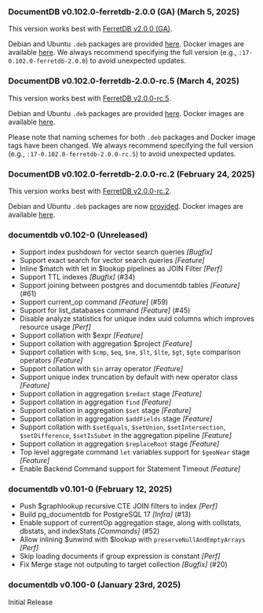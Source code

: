### DocumentDB v0.102.0-ferretdb-2.0.0 (GA) (March 5, 2025) ###

This version works best with [FerretDB v2.0.0 (GA)](https://github.com/FerretDB/FerretDB/releases/tag/v2.0.0).

Debian and Ubuntu `.deb` packages are provided [here](https://github.com/FerretDB/documentdb/releases/tag/v0.102.0-ferretdb-2.0.0).
Docker images are available [here](https://github.com/FerretDB/documentdb/pkgs/container/postgres-documentdb).
We always recommend specifying the full version (e.g., `:17-0.102.0-ferretdb-2.0.0`) to avoid unexpected updates.

### DocumentDB v0.102.0-ferretdb-2.0.0-rc.5 (March 4, 2025) ###

This version works best with [FerretDB v2.0.0-rc.5](https://github.com/FerretDB/FerretDB/releases/tag/v2.0.0-rc.5).

Debian and Ubuntu `.deb` packages are provided [here](https://github.com/FerretDB/documentdb/releases/tag/v0.102.0-ferretdb-2.0.0-rc.5).
Docker images are available [here](https://github.com/FerretDB/documentdb/pkgs/container/postgres-documentdb).

Please note that naming schemes for both `.deb` packages and Docker image tags have been changed.
We always recommend specifying the full version (e.g., `:17-0.102.0-ferretdb-2.0.0-rc.5`) to avoid unexpected updates.

### DocumentDB v0.102.0-ferretdb-2.0.0-rc.2 (February 24, 2025) ###

This version works best with [FerretDB v2.0.0-rc.2](https://github.com/FerretDB/FerretDB/releases/tag/v2.0.0-rc.2).

Debian and Ubuntu `.deb` packages are now [provided](https://github.com/FerretDB/documentdb/releases/tag/v0.102.0-ferretdb-2.0.0-rc.2).
Docker images are available [here](https://github.com/FerretDB/FerretDB/pkgs/container/postgres-documentdb).

### documentdb v0.102-0 (Unreleased) ###
* Support index pushdown for vector search queries *[Bugfix]*
* Support exact search for vector search queries *[Feature]*
* Inline $match with let in $lookup pipelines as JOIN Filter *[Perf]*
* Support TTL indexes *[Bugfix]* (#34)
* Support joining between postgres and documentdb tables *[Feature]* (#61)
* Support current_op command *[Feature]* (#59)
* Support for list_databases command *[Feature]* (#45)
* Disable analyze statistics for unique index uuid columns which improves resource usage *[Perf]*
* Support collation with $expr *[Feature]*
* Support collation with aggregation $project *[Feature]*
* Support collation with `$cmp`, `$eq`, `$ne`, `$lt`, `$lte`, `$gt`, `$gte` comparison operators *[Feature]*
* Support collation with `$in` array operator *[Feature]*
* Support unique index truncation by default with new operator class *[Feature]*
* Support collation in aggregation `$redact` stage *[Feature]*
* Support collation in aggregation `find` *[Feature]*
* Support collation in aggregation `$set` stage *[Feature]*
* Support collation in aggregation `$addFields` stage *[Feature]*
* Support collation with `$setEquals`, `$setUnion`, `$setIntersection`, `$setDifference`, `$setIsSubet` in the aggregation pipeline *[Feature]*
* Support collation in aggregation `$replaceRoot` stage *[Feature]*
* Top level aggregate command `let` variables support for `$geoNear` stage *[Feature]*
* Enable Backend Command support for Statement Timeout *[Feature]*

### documentdb v0.101-0 (February 12, 2025) ###
* Push $graphlookup recursive CTE JOIN filters to index *[Perf]*
* Build pg_documentdb for PostgreSQL 17 *[Infra]* (#13)
* Enable support of currentOp aggregation stage, along with collstats, dbstats, and indexStats *[Commands]* (#52)
* Allow inlining $unwind with $lookup with `preserveNullAndEmptyArrays` *[Perf]*
* Skip loading documents if group expression is constant *[Perf]*
* Fix Merge stage not outputing to target collection *[Bugfix]* (#20)

### documentdb v0.100-0 (January 23rd, 2025) ###
Initial Release
